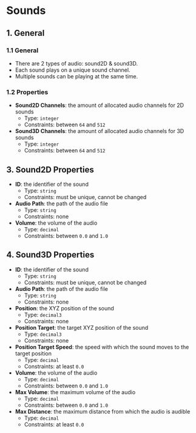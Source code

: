 # Sounds

## 1. General

### 1.1 General

- There are 2 types of audio: sound2D & sound3D.
- Each sound plays on a unique sound channel.
- Multiple sounds can be playing at the same time.

### 1.2 Properties

- **Sound2D Channels**: the amount of allocated audio channels for 2D sounds
  - Type: `integer`
  - Constraints: between `64` and `512`
- **Sound3D Channels**: the amount of allocated audio channels for 3D sounds
  - Type: `integer`
  - Constraints: between `64` and `512`

## 3. Sound2D Properties

- **ID**: the identifier of the sound
  - Type: `string`
  - Constraints: must be unique, cannot be changed
- **Audio Path**: the path of the audio file
  - Type: `string`
  - Constraints: none
- **Volume**: the volume of the audio
  - Type: `decimal`
  - Constraints: between `0.0` and `1.0`

## 4. Sound3D Properties

- **ID**: the identifier of the sound
  - Type: `string`
  - Constraints: must be unique, cannot be changed
- **Audio Path**: the path of the audio file
  - Type: `string`
  - Constraints: none
- **Position**: the XYZ position of the sound
  - Type: `decimal3`
  - Constraints: none
- **Position Target**: the target XYZ position of the sound
  - Type: `decimal3`
  - Constraints: none
- **Position Target Speed**: the speed with which the sound moves to the target position
  - Type: `decimal`
  - Constraints: at least `0.0`
- **Volume**: the volume of the audio
  - Type: `decimal`
  - Constraints: between `0.0` and `1.0`
- **Max Volume**: the maximum volume of the audio
  - Type: `decimal`
  - Constraints: between `0.0` and `1.0`
- **Max Distance**: the maximum distance from which the audio is audible
  - Type: `decimal`
  - Constraints: at least `0.0`
